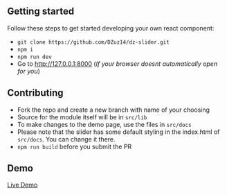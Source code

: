 ## Getting started

Follow these steps to get started developing your own react component:

- `git clone https://github.com/DZuz14/dz-slider.git`
- `npm i`
- `npm run dev`
- Go to http://127.0.0.1:8000 (_If your browser doesnt automatically open for you_)

## Contributing

- Fork the repo and create a new branch with name of your choosing
- Source for the module itself will be in `src/lib`
- To make changes to the demo page, use the files in `src/docs`
- Please note that the slider has some default styling in the index.html of `src/docs`. You can change it there.
- `npm run build` before you submit the PR

## Demo
[Live Demo](http://danzuzevich.com/dz-slider/)
